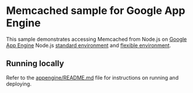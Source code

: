 # Memcached sample for Google App Engine

This sample demonstrates accessing Memcached from Node.js on
[Google App Engine](https://cloud.google.com/appengine) Node.js [standard
environment][appengine-std] and [flexible environment][appengine-flex].

## Running locally

Refer to the [appengine/README.md](../README.md) file for instructions on
running and deploying.

[appengine-flex]: https://cloud.google.com/appengine/docs/flexible/nodejs
[appengine-std]: https://cloud.google.com/appengine/docs/standard/nodejs
